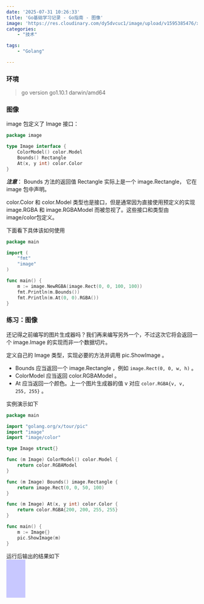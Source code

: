 ```yaml
---
date: '2025-07-31 10:26:33'
title: 'Go基础学习记录 - Go指南 - 图像'
image: 'https://res.cloudinary.com/dy5dvcuc1/image/upload/v1595385476/xiaorongmao/golang.jpg'
categories:
    - "技术"

tags:
    - "Golang"

---
```


### **环境**

> go version go1.10.1 darwin/amd64

### **图像**

image 包定义了 Image 接口：

```go
package image

type Image interface {
    ColorModel() color.Model
    Bounds() Rectangle
    At(x, y int) color.Color
}
```

***注意***： Bounds 方法的返回值 Rectangle 实际上是一个 image.Rectangle， 它在 image 包中声明。

color.Color 和 color.Model 类型也是接口，但是通常因为直接使用预定义的实现 image.RGBA 和 image.RGBAModel 而被忽视了。这些接口和类型由image/color包定义。

下面看下具体该如何使用

```go
package main

import (
    "fmt"
    "image"
)

func main() {
    m := image.NewRGBA(image.Rect(0, 0, 100, 100))
    fmt.Println(m.Bounds())
    fmt.Println(m.At(0, 0).RGBA())
}
```

### **练习：图像**

还记得之前编写的图片生成器吗？我们再来编写另外一个，不过这次它将会返回一个 image.Image 的实现而非一个数据切片。

定义自己的 Image 类型，实现必要的方法并调用 pic.ShowImage 。

* Bounds 应当返回一个 image.Rectangle ，例如 `image.Rect(0, 0, w, h)` 。
* ColorModel 应当返回 color.RGBAModel 。
* At 应当返回一个颜色。上一个图片生成器的值 v 对应 `color.RGBA{v, v, 255, 255}` 。

实例演示如下

```go
package main

import "golang.org/x/tour/pic"
import "image"
import "image/color"

type Image struct{}

func (m Image) ColorModel() color.Model {
    return color.RGBAModel
}

func (m Image) Bounds() image.Rectangle {
    return image.Rect(0, 0, 50, 100)
}

func (m Image) At(x, y int) color.Color {
    return color.RGBA{200, 200, 255, 255}
}

func main() {
    m := Image{}
    pic.ShowImage(m)
}
```

运行后输出的结果如下  
![Gowhich](data:image/png;base64,iVBORw0KGgoAAAANSUhEUgAAADIAAABkCAIAAABLivQMAAAAgElEQVR4nOzOMRGAMBRAMY7Dv67vihro8qZ2SBTkm/mf+7ynA3tahVahVWgVWoVWoVVoFVqFVqFVaBVahVahVWgVWoVWoVVoFVqFVqFVaBVahVahVWgVWoVWoVVoFVqFVqFVaBVahVahVWgVWoVWoVVoFVqFVqFVaBVaxQoAAP//5gEDWviXpIEAAAAASUVORK5CYII=)
